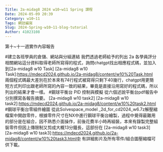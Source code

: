 ```yaml
---
Title: 2a-midag8 2024 w10~w11 Spring 課程
Date: 2024-05-09 20:39
Category: w10~11
Tags: 網誌編寫 
Slug: 2024-Spring-w10~11-blog-tutorial
Author: 41023108
---
```


第十~十一週實作內容報告

<!-- PELICAN_END_SUMMARY -->
#建立各班學員的倉儲、網站與分組連結
我們透過老師給予的列出 2a 各學員評分相關網站這分資料取得老師所寫得的程式，詢問chatgpt找出相應程式碼，並加入到[2a-midag8 w10 Task]
[2a-midag8 w10 Task]:https://mdecd2024.github.io/2a-midag8/content/w10%20Task.html
兩個程式碼最大差別在於本來有74行程式被寫得只剩下40幾行，chatgpt用更簡短方式列印出跟老師所寫的內容一致的結果，畢竟是直接沿用寫好的程式碼，所以列出的結果才會一樣。
#鋼球平衡台 PID 控制與模擬
從六個述說平衡台pdf報告中分別撰寫各報告摘要。
[2a-midag8 w10 task2]
[2a-midag8 w10 task2]:https://mdecd2024.github.io/2a-midag8/content/w10%20task2.html
#鋼球平衡台零組件繪圖
從此Solvespace_model _2d_for_cd2024_w6.7z解壓縮檔案中開啟零件，根據零件尺寸在NX中進行鋼球平衡台繪製，過程中覺得最難用的部分是在組合，因不熟悉介面操作，前後花費半小時再組裝，本來有錄製完整組裝零件但因上傳限制又剪成大概13分鐘長，這部份在
[2a-midag8 w10 task3]
[2a-midag8 w10 task3]:https://mdecd2024.github.io/2a-midag8/content/w10%20task3.html中 有詳細影片及所有零件/組合圖壓縮檔可供下載。